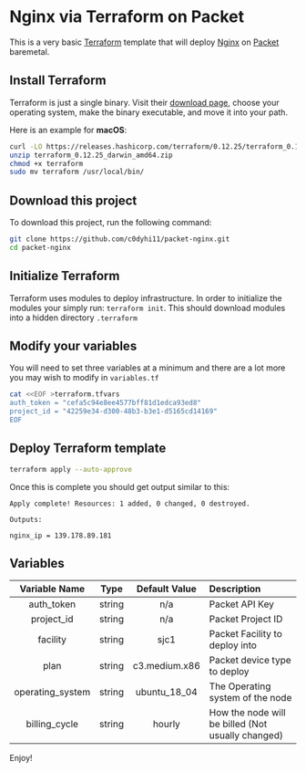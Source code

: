 
# Nginx via Terraform on Packet
This is a very basic [Terraform](http://terraform.io) template that will deploy [Nginx](http://nginx.org) on [Packet](http://packet.com) baremetal.
## Install Terraform 
Terraform is just a single binary.  Visit their [download page](https://www.terraform.io/downloads.html), choose your operating system, make the binary executable, and move it into your path. 
 
Here is an example for **macOS**: 
```bash 
curl -LO https://releases.hashicorp.com/terraform/0.12.25/terraform_0.12.25_darwin_amd64.zip 
unzip terraform_0.12.25_darwin_amd64.zip
chmod +x terraform 
sudo mv terraform /usr/local/bin/ 
``` 
 
## Download this project
To download this project, run the following command:

```bash
git clone https://github.com/c0dyhi11/packet-nginx.git
cd packet-nginx
```

## Initialize Terraform 
Terraform uses modules to deploy infrastructure. In order to initialize the modules your simply run: `terraform init`. This should download modules into a hidden directory `.terraform` 
 
## Modify your variables 
You will need to set three variables at a minimum and there are a lot more you may wish to modify in `variables.tf`
```bash 
cat <<EOF >terraform.tfvars 
auth_token = "cefa5c94e8ee4577bff81d1edca93ed8" 
project_id = "42259e34-d300-48b3-b3e1-d5165cd14169" 
EOF 
``` 

## Deploy Terraform template
```bash
terraform apply --auto-approve
```
Once this is complete you should get output similar to this:
```
Apply complete! Resources: 1 added, 0 changed, 0 destroyed.

Outputs:

nginx_ip = 139.178.89.181
```

## Variables
| Variable Name | Type | Default Value | Description |
| :-----------: |:---: | :------------:|:------------|
| auth_token | string | n/a | Packet API Key |
| project_id | string | n/a | Packet Project ID |
| facility | string | sjc1 | Packet  Facility  to  deploy  into |
| plan | string | c3.medium.x86 | Packet  device  type  to  deploy |
| operating_system | string | ubuntu_18_04 | The  Operating  system  of  the  node |
| billing_cycle | string | hourly | How  the  node  will  be  billed (Not  usually  changed) |

Enjoy!
